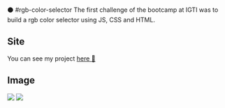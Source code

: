 :black_circle: #rgb-color-selector
The first challenge of the bootcamp at IGTI was to build a rgb color selector using JS, CSS and HTML.

## Site

You can see my project [here 🧡](https://emersonlaranja.github.io/rgb-color-selector/)

## Image

![](src/../assets/rgb-color-selector-web.png)
![](src/../assets/rgb-color-selector-mobile.png)

